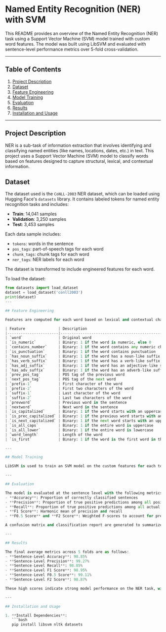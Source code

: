 # Named Entity Recognition (NER) with SVM

This README provides an overview of the Named Entity Recognition (NER) task using a Support Vector Machine (SVM) model trained with custom word features. The model was built using LibSVM and evaluated with sentence-level performance metrics over 5-fold cross-validation.

---

## Table of Contents
1. [Project Description](#project-description)
2. [Dataset](#dataset)
3. [Feature Engineering](#feature-engineering)
4. [Model Training](#model-training)
5. [Evaluation](#evaluation)
6. [Results](#results)
7. [Installation and Usage](#installation-and-usage)

---

## Project Description

NER is a sub-task of information extraction that involves identifying and classifying named entities (like names, locations, dates, etc.) in text. This project uses a Support Vector Machine (SVM) model to classify words based on features designed to capture structural, lexical, and contextual information.

## Dataset

The dataset used is the `CoNLL-2003` NER dataset, which can be loaded using Hugging Face's `datasets` library. It contains labeled tokens for named entity recognition tasks and includes:
- **Train**: 14,041 samples
- **Validation**: 3,250 samples
- **Test**: 3,453 samples

Each data sample includes:
- `tokens`: words in the sentence
- `pos_tags`: part-of-speech tags for each word
- `chunk_tags`: chunk tags for each word
- `ner_tags`: NER labels for each word

The dataset is transformed to include engineered features for each word.

To load the dataset:
```python
from datasets import load_dataset
dataset = load_dataset('conll2003')
print(dataset)
---

## Feature Engineering

Features are computed for each word based on lexical and contextual characteristics:

| Feature               | Description                                                                                               |
|-----------------------|-----------------------------------------------------------------------------------------------------------|
| `word`                | Original word                                                                                            |
| `is_numeric`          | Binary: 1 if the word is numeric, else 0                                                                 |
| `contains_number`     | Binary: 1 if the word contains any numeric character, else 0                                             |
| `is_punctuation`      | Binary: 1 if the word contains punctuation                                                               |
| `has_noun_suffix`     | Binary: 1 if the word has a noun-like suffix (e.g., '-tion', '-ness')                                    |
| `has_verb_suffix`     | Binary: 1 if the word has a verb-like suffix (e.g., '-ing', '-ed')                                       |
| `has_adj_suffix`      | Binary: 1 if the word has an adjective-like suffix (e.g., '-ous', '-al')                                 |
| `has_adv_suffix`      | Binary: 1 if the word has an adverb-like suffix (e.g., '-ly')                                            |
| `prev_pos_tag`        | POS tag of the previous word                                                                             |
| `next_pos_tag`        | POS tag of the next word                                                                                 |
| `prefix-1`            | First character of the word                                                                              |
| `prefix-2`            | First two characters of the word                                                                         |
| `suffix-1`            | Last character of the word                                                                               |
| `suffix-2`            | Last two characters of the word                                                                          |
| `prevword`            | Previous word in the sentence                                                                            |
| `nextword`            | Next word in the sentence                                                                                |
| `is_capitalized`      | Binary: 1 if the word starts with an uppercase letter                                                    |
| `is_prec_capitalized` | Binary: 1 if the previous word starts with an uppercase letter                                           |
| `is_next_capitalized` | Binary: 1 if the next word starts with an uppercase letter                                               |
| `is_all_caps`         | Binary: 1 if the entire word is uppercase                                                                |
| `is_all_lower`        | Binary: 1 if the entire word is lowercase                                                                |
| `word_length`         | Length of the word                                                                                       |
| `is_first`            | Binary: 1 if the word is the first word in the sentence, else 0                                          |

---

## Model Training

LibSVM is used to train an SVM model on the custom features for each token. The training proceeds in a 5-fold cross-validation setup to evaluate the model’s generalization across multiple subsets of the data. During each fold, the SVM optimization process iterates to find the optimal separating hyperplane.

---

## Evaluation

The model is evaluated at the sentence level with the following metrics:
- **Accuracy**: Proportion of correctly classified sentences
- **Precision**: Proportion of true positive predictions among all positive predictions
- **Recall**: Proportion of true positive predictions among all actual positives
- **F1 Score**: Harmonic mean of precision and recall
- **F0.5 Score** and **F2 Score**: Weighted F-scores to account for precision-recall balance

A confusion matrix and classification report are generated to summarize performance on each fold.

---

## Results

The final average metrics across 5 folds are as follows:
- **Sentence-Level Accuracy**: 98.85%
- **Sentence-Level Precision**: 99.27%
- **Sentence-Level Recall**: 98.85%
- **Sentence-Level F1 Score**: 98.95%
- **Sentence-Level F0.5 Score**: 99.11%
- **Sentence-Level F2 Score**: 98.87%

These high scores indicate strong model performance on the NER task, with high accuracy and balanced precision-recall across entities.

---

## Installation and Usage

1. **Install Dependencies**:
   ```bash
   pip install libsvm nltk datasets

